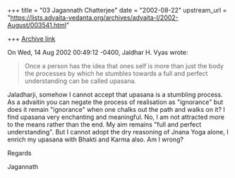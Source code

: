+++
title = "03 Jagannath Chatterjee"
date = "2002-08-22"
upstream_url = "https://lists.advaita-vedanta.org/archives/advaita-l/2002-August/003541.html"

+++
[Archive link](https://lists.advaita-vedanta.org/archives/advaita-l/2002-August/003541.html)

On Wed, 14 Aug 2002 00:49:12 -0400, Jaldhar H. Vyas
<jaldhar at BRAINCELLS.COM> wrote:

>
>Once a person has the idea that ones self is more than just the body the
>processes by which he stumbles towards a full and perfect understanding
>can be called upasana.
>

Jaladharji, somehow I cannot accept that upasana is a stumbling process. As
a advaitin you can negate the process of realisation as "ignorance" but
does it remain "ignorance" when one chalks out the path and walks on it? I
find upasana very enchanting and meaningful. No, I am not attracted more to
the means rather than the end. My aim remains "full and perfect
understanding". But I cannot adopt the dry reasoning of Jnana Yoga alone, I
enrich my upasana with Bhakti and Karma also. Am I wrong?

Regards

Jagannath

